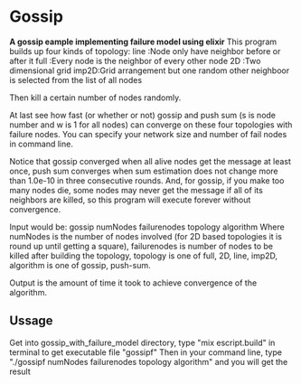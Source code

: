 # Gossip

**A gossip eample implementing failure model using elixir**
This program builds up four kinds of topology: 
line :Node only have neighbor before or after it
full :Every node is the neighbor of every other node
2D   :Two dimensional grid
imp2D:Grid arrangement but one random other neighboor is selected from the list of all nodes 

Then kill a certain number of nodes randomly.

At last see how fast (or whether or not) gossip and push sum (s is node number and w is 1 for all nodes) can converge on these four topologies with failure nodes. You can specify your network size and number of fail nodes in command line.

Notice that gossip converged when all alive nodes get the message at least once, push sum converges when sum estimation does not change more than 1.0e-10 in three consecutive rounds. And, for gossip, if you make too many nodes die, some nodes may never get the message if all of its neighbors are killed, so this program will execute forever without convergence.

Input would be:
gossip numNodes failurenodes topology algorithm
Where numNodes is the number of nodes involved (for 2D based topologies it is round up until getting a square), failurenodes is number of nodes to be killed after building the topology, topology is one of full, 2D, line, imp2D, algorithm is one of gossip, push-sum.

Output is the amount of time it took to achieve convergence of the algorithm.

## Ussage
Get into gossip_with_failure_model directory, type "mix escript.build" in terminal to get executable file "gossipf"
Then in your command line, type "./gossipf numNodes failurenodes topology algorithm" and you will get the result


